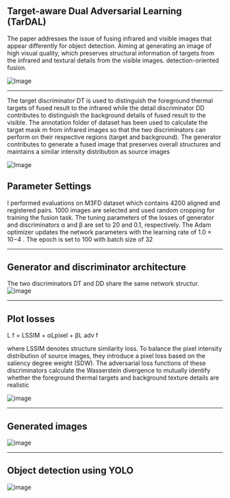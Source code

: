 ## Target-aware Dual Adversarial Learning (TarDAL)

The paper addresses the issue of fusing infrared and visible images that appear differently for object detection. Aiming at generating an image of high visual quality, which preserves structural information of targets from the infrared and textural details from the visible images. detection-oriented fusion.

![Image](https://user-images.githubusercontent.com/117992631/219347521-ee15413c-4f02-4d37-89b1-d2e5c1244ea0.png)

<hr/>

The target discriminator DT is used to distinguish the foreground thermal targets of fused result to the infrared while the detail discriminator DD contributes to distinguish the background details of fused result to the visible.
The annotation folder of dataset has been used to calculate the target mask m from infrared images so that the two discriminators can perform on their respective regions (target and background).
The generator contributes to generate a fused image that preserves overall structures and maintains a similar intensity distribution as source images

![Image](https://user-images.githubusercontent.com/117992631/219347606-0c04c785-154e-440e-8407-d5df4a7a95d6.png)

## Parameter Settings
I performed evaluations on M3FD dataset which contains 4200 aligned and registered pairs.
1000 images are selected and used random cropping for training the fusion task. The tuning parameters of the losses of generator and discriminators α and β are set to 20 and 0.1, respectively. The Adam optimizer updates the network parameters with the learning rate of 1.0 × 10−4 . The epoch is set to 100 with batch size of 32

<hr/>

## Generator and discriminator architecture

The two discriminators DT and DD share the same network structur.
![image](https://user-images.githubusercontent.com/117992631/219350441-a0b210e4-ebc0-4b7e-9080-ec5e6fc72b87.png)

<hr/>

## Plot losses

L f = LSSIM + αLpixel + βL adv f

where LSSIM denotes structure similarity loss. To balance the pixel intensity distribution of source images, they introduce a pixel loss based on the saliency degree weight (SDW). The adversarial loss functions of these discriminators calculate the Wasserstein divergence to mutually identify whether the foreground thermal targets and background texture details are realistic

![image](https://user-images.githubusercontent.com/117992631/219351625-0e20f36c-92c1-49be-8f09-5e7a82c6963a.png)

<hr/>

## Generated images

![image](https://user-images.githubusercontent.com/117992631/219350518-8c610d84-c94a-44c8-843e-17dc696cf3c5.png)

<hr/>

## Object detection using YOLO

![image](https://user-images.githubusercontent.com/117992631/219350625-86c92480-3673-46fa-8a93-f897b70bf884.png)

